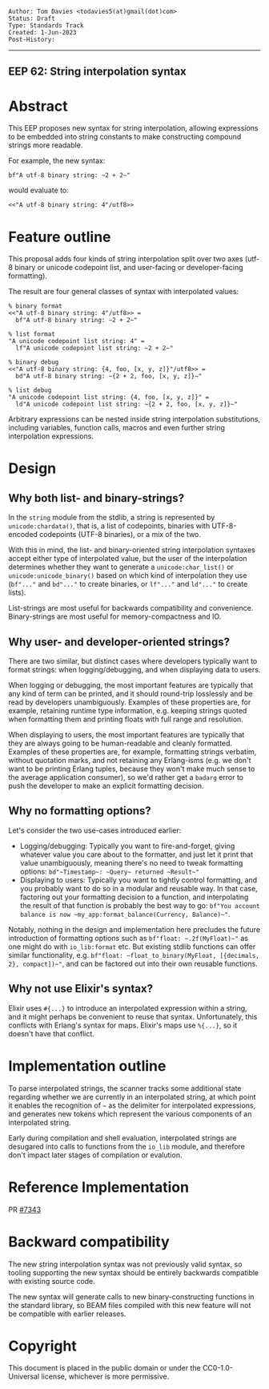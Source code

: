    Author: Tom Davies <todavies5(at)gmail(dot)com>
    Status: Draft
    Type: Standards Track
    Created: 1-Jun-2023
    Post-History:
****
EEP 62: String interpolation syntax
----

Abstract
========

This EEP proposes new syntax for string interpolation, allowing expressions to be embedded
into string constants to make constructing compound strings more readable.

For example, the new syntax:

    bf"A utf-8 binary string: ~2 + 2~"

would evaluate to:

    <<"A utf-8 binary string: 4"/utf8>>

Feature outline
========

This proposal adds four kinds of string interpolation split over two axes (utf-8 binary or
unicode codepoint list, and user-facing or developer-facing formatting).

The result are four general classes of syntax with interpolated values:

    % binary format
    <<"A utf-8 binary string: 4"/utf8>> =
      bf"A utf-8 binary string: ~2 + 2~"

    % list format
    "A unicode codepoint list string: 4" =
      lf"A unicode codepoint list string: ~2 + 2~"

    % binary debug
    <<"A utf-8 binary string: {4, foo, [x, y, z]}"/utf8>> =
      bd"A utf-8 binary string: ~{2 + 2, foo, [x, y, z]}~"

    % list debug
    "A unicode codepoint list string: {4, foo, [x, y, z]}" =
      ld"A unicode codepoint list string: ~{2 + 2, foo, [x, y, z]}~"

Arbitrary expressions can be nested inside string interpolation
substitutions, including variables, function calls, macros and
even further string interpolation expressions.

Design
======

Why both list- and binary-strings?
-----------------------------

In the `string` module from the stdlib, a string is represented by
`unicode:chardata()`, that is, a list of codepoints, binaries with
UTF-8-encoded codepoints (UTF-8 binaries), or a mix of the two.

With this in mind, the list- and binary-oriented string interpolation
syntaxes accept either type of interpolated value, but the user
of the interpolation determines whether they want to generate a
`unicode:char_list()` or `unicode:unicode_binary()` based on which
kind of interpolation they use (`bf"..."` and `bd"..."` to create
binaries, or `lf"..."` and `ld"..."` to create lists).

List-strings are most useful for backwards compatibility and convenience.
Binary-strings are most useful for memory-compactness and IO.

Why user- and developer-oriented strings?
-----------------------------------------

There are two similar, but distinct cases where developers typically
want to format strings: when logging/debugging, and when displaying
data to users.

When logging or debugging, the most important features are typically
that any kind of term can be printed, and it should round-trip
losslessly and be read by developers unambiguously. Examples of these
properties are, for example, retaining runtime type information, e.g.
keeping strings quoted when formatting them and printing floats
with full range and resolution.

When displaying to users, the most important features are typically
that they are always going to be human-readable and cleanly formatted.
Examples of these properties are, for example, formatting strings
verbatim, without quotation marks, and not retaining any Erlang-isms
(e.g. we don't want to be printing Erlang tuples, because they won't
make much sense to the average application consumer), so we'd rather
get a `badarg` error to push the developer to make an explicit
formatting decision.

Why no formatting options?
--------------------------

Let's consider the two use-cases introduced earlier:

- Logging/debugging: Typically you want to fire-and-forget, giving
  whatever value you care about to the formatter, and just let it
  print that value unambiguously, meaning there's no need to tweak
  formatting options: `bd"~Timestamp~: ~Query~ returned ~Result~"`
- Displaying to users: Typically you want to tightly control formatting,
  and you probably want to do so in a modular and reusable way. In that
  case, factoring out your formatting decision to a function, and
  interpolating the result of that function is probably the best way to
  go: `bf"You account balance is now ~my_app:format_balance(Currency, Balance)~"`.

Notably, nothing in the design and implementation here precludes the
future introduction of formatting options such as `bf"float: ~.2f(MyFloat)~"` as one might do
with `io_lib:format` etc. But existing stdlib functions can offer
similar functionality, e.g. `bf"float: ~float_to_binary(MyFloat, [{decimals, 2}, compact])~"`,
and can be factored out into their own reusable functions.

Why not use Elixir's syntax?
----------------

Elixir uses `#{...}` to introduce an interpolated expression within a string, and it might
perhaps be convenient to reuse that syntax. Unfortunately, this conflicts with Erlang's
syntax for maps. Elixir's maps use `%{...}`, so it doesn't have that conflict.

Implementation outline
==============

To parse interpolated strings, the scanner tracks some additional state
regarding whether we are currently in an interpolated string, at which
point it enables the recognition of `~` as the delimiter for
interpolated expressions, and generates new tokens which represent the
various components of an interpolated string.

Early during compilation and shell evaluation, interpolated strings are
desugared into calls to functions from the `io_lib` module, and
therefore don't impact later stages of compilation or evalution.

Reference Implementation
========

PR [#7343](https://github.com/erlang/otp/pull/7343)

Backward compatibility
========

The new string interpolation syntax was not previously valid syntax, so
tooling supporting the new syntax should be entirely backwards compatible
with existing source code.

The new syntax will generate calls to new binary-constructing functions
in the standard library, so BEAM files compiled with this new feature
will not be compatible with earlier releases.

Copyright
=========

This document is placed in the public domain or under the CC0-1.0-Universal
license, whichever is more permissive.
